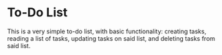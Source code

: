 # To-Do List

This is a very simple to-do list, with  basic functionality: creating tasks, reading a list of tasks, updating tasks on said list, and deleting tasks from said list.

